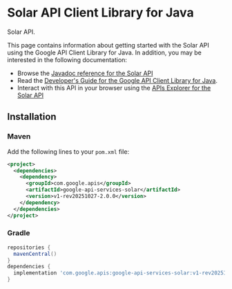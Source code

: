 # Solar API Client Library for Java

Solar API.

This page contains information about getting started with the Solar API
using the Google API Client Library for Java. In addition, you may be interested
in the following documentation:

* Browse the [Javadoc reference for the Solar API][javadoc]
* Read the [Developer's Guide for the Google API Client Library for Java][google-api-client].
* Interact with this API in your browser using the [APIs Explorer for the Solar API][api-explorer]

## Installation

### Maven

Add the following lines to your `pom.xml` file:

```xml
<project>
  <dependencies>
    <dependency>
      <groupId>com.google.apis</groupId>
      <artifactId>google-api-services-solar</artifactId>
      <version>v1-rev20251027-2.0.0</version>
    </dependency>
  </dependencies>
</project>
```

### Gradle

```gradle
repositories {
  mavenCentral()
}
dependencies {
  implementation 'com.google.apis:google-api-services-solar:v1-rev20251027-2.0.0'
}
```

[javadoc]: https://googleapis.dev/java/google-api-services-solar/latest/index.html
[google-api-client]: https://github.com/googleapis/google-api-java-client/
[api-explorer]: https://developers.google.com/apis-explorer/#p/solar/v1/

